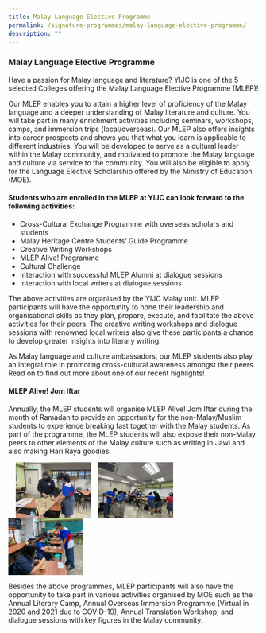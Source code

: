 ```yaml
---
title: Malay Language Elective Programme
permalink: /signature-programmes/malay-language-elective-programme/
description: ""
---
```

### **Malay Language Elective Programme**
Have a passion for Malay language and literature? YIJC is one of the 5 selected Colleges offering the Malay Language Elective Programme (MLEP)!

Our MLEP enables you to attain a higher level of proficiency of the Malay language and a deeper understanding of Malay literature and culture. You will take part in many enrichment activities including seminars, workshops, camps, and immersion trips (local/overseas). Our MLEP also offers insights into career prospects and shows you that what you learn is applicable to different industries. You will be developed to serve as a cultural leader within the Malay community, and motivated to promote the Malay language and culture via service to the community. You will also be eligible to apply for the Language Elective Scholarship offered by the Ministry of Education (MOE).

#### **Students who are enrolled in the MLEP at YIJC can look forward to the following activities:**
*   Cross-Cultural Exchange Programme with overseas scholars and students
*   Malay Heritage Centre Students’ Guide Programme
*   Creative Writing Workshops
*   MLEP Alive! Programme
*   Cultural Challenge
*   Interaction with successful MLEP Alumni at dialogue sessions
*   Interaction with local writers at dialogue sessions

The above activities are organised by the YIJC Malay unit. MLEP participants will have the opportunity to hone their leadership and organisational skills as they plan, prepare, execute, and facilitate the above activities for their peers. The creative writing workshops and dialogue sessions with renowned local writers also give these participants a chance to develop greater insights into literary writing.

As Malay language and culture ambassadors, our MLEP students also play an integral role in promoting cross-cultural awareness amongst their peers. Read on to find out more about one of our recent highlights!

#### **MLEP Alive! Jom Iftar**
Annually, the MLEP students will organise MLEP Alive! Jom Iftar during the month of Ramadan to provide an opportunity for the non-Malay/Muslim students to experience breaking fast together with the Malay students. As part of the programme, the MLEP students will also expose their non-Malay peers to other elements of the Malay culture such as writing in Jawi and also making Hari Raya goodies.

<img src="/images/mlep1.jpg" style="width:30%;margin-right:15px;margin-left:15px;" align = "left">
<img src="/images/mlep2.jpg" style="width:30%;margin-right:15px;" align = "left">
<img src="/images/mlep3.jpg" style="width:30%;margin-right:15px;" align = "left">

<br clear="left">


Besides the above programmes, MLEP participants will also have the opportunity to take part in various activities organised by MOE such as the Annual Literary Camp, Annual Overseas Immersion Programme (Virtual in 2020 and 2021 due to COVID-19), Annual Translation Workshop, and dialogue sessions with key figures in the Malay community.
